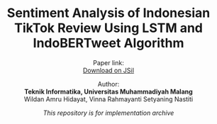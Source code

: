 <h1 align="center">
  Sentiment Analysis of Indonesian TikTok Review Using LSTM and IndoBERTweet Algorithm
</h1>

<p align="center">
  Paper link:
  <br/>
  <a href="https://e-jurnal.lppmunsera.org/index.php/jsii/article/view/9168">Download on JSiI</a>
</p>

<p align="center">
  Author: 
  <br/>  
  <b>Teknik Informatika, Universitas Muhammadiyah Malang</b>
  <br/>
  <a>Wildan Amru Hidayat</a>,
  <a>Vinna Rahmayanti Setyaning Nastiti</a>
</p>

<p align="center">
  <i>
  This repository is for implementation archive
  </i>
</p>

